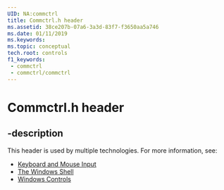 ```yaml
---
UID: NA:commctrl
title: Commctrl.h header
ms.assetid: 38ce207b-07a6-3a3d-83f7-f3650aa5a746
ms.date: 01/11/2019
ms.keywords: 
ms.topic: conceptual
tech.root: controls
f1_keywords:
 - commctrl
 - commctrl/commctrl
---
```


# Commctrl.h header


## -description

This header is used by multiple technologies. For more information, see:

- [Keyboard and Mouse Input](../_inputdev/index.md)
- [The Windows Shell](../_shell/index.md)
- [Windows Controls](../_controls/index.md)

